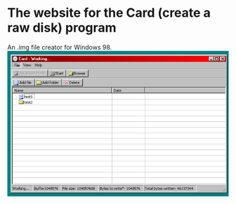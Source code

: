 # The website for the Card (create a raw disk) program
An .img file creator for Windows 98.
<br>
<img src="images\screenshot.png">
